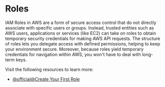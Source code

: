 # Roles

IAM Roles in AWS are a form of secure access control that do not directly associate with specific users or groups. Instead, trusted entities such as AWS users, applications or services (like EC2) can take on roles to obtain temporary security credentials for making AWS API requests. The structure of roles lets you delegate access with defined permissions, helping to keep your environment secure. Moreover, because roles yield temporary credentials for navigation within AWS, you won't have to deal with long-term keys.

Visit the following resources to learn more:

- [@official@Create Your First Role](https://docs.aws.amazon.com/IAM/latest/UserGuide/getting-started-roles.html)
